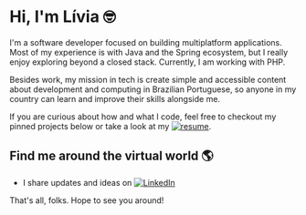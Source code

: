 # Hi, I'm Lívia 🤓

I'm a software developer focused on building multiplatform applications. Most of my experience is with Java and the Spring ecosystem, but I really enjoy exploring beyond a closed stack. Currently, I am working with PHP. 

Besides work, my mission in tech is create simple and accessible content about development and computing in Brazilian Portuguese, so anyone in my country can learn and improve their skills alongside me.

If you are curious about how and what I code, feel free to checkout my pinned projects below or take a look at my [![resume](https://img.shields.io/badge/resume-7952B3)](./resume_liviarnascimento.pdf).

## Find me around the virtual world 🌎
- I share updates and ideas on [![LinkedIn](https://custom-icon-badges.demolab.com/badge/LinkedIn-0A66C2?logo=linkedin-white&logoColor=fff)](https://www.linkedin.com/in/liviarnascimento/)

That's all, folks. Hope to see you around!
